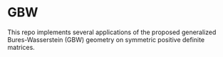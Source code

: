 # GBW
This repo implements several applications of the proposed generalized Bures-Wasserstein (GBW) geometry on symmetric positive definite matrices.
